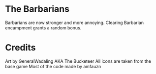 # The Barbarians
Barbarians are now stronger and more annoying. Clearing Barbarian encampment grants a random bonus.

# Credits
Art by GeneralWadaling AKA The Bucketeer
All icons are taken from the base game
Most of the code made by amfauzn
